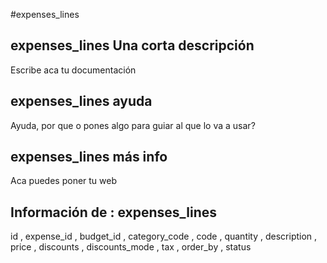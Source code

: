 #expenses_lines
## expenses_lines Una corta descripción
Escribe aca tu documentación

## expenses_lines ayuda
Ayuda, por que o pones algo para guiar al que lo va a usar?

## expenses_lines más info
Aca puedes poner tu web

## Información de : expenses_lines 
id , 
  expense_id , 
  budget_id , 
  category_code , 
  code , 
  quantity , 
  description , 
  price , 
  discounts , 
  discounts_mode , 
  tax , 
  order_by , 
  status 
  